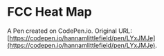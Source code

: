 # FCC Heat Map

A Pen created on CodePen.io. Original URL: [https://codepen.io/hannamlittlefield/pen/LYxJMJe](https://codepen.io/hannamlittlefield/pen/LYxJMJe).


